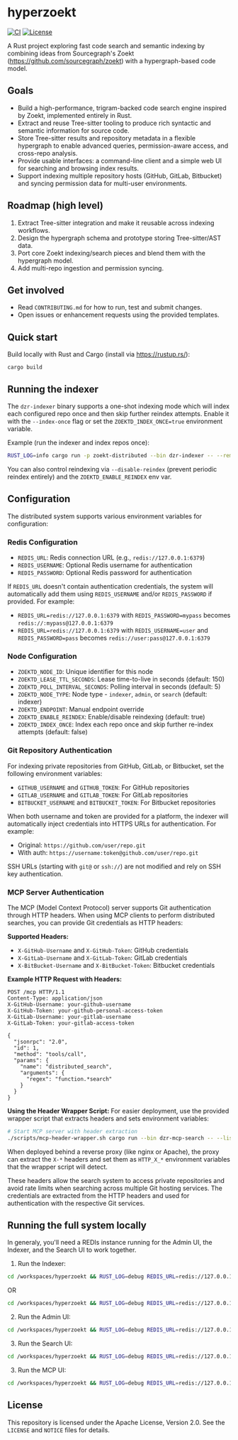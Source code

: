 # hyperzoekt

[![CI](https://github.com/dcieslak19973/hyperzoekt/actions/workflows/ci.yml/badge.svg)](https://github.com/dcieslak19973/hyperzoekt/actions)
[![License](https://img.shields.io/badge/license-Apache%202.0-blue.svg)](LICENSE)

A Rust project exploring fast code search and semantic indexing by combining ideas from Sourcegraph's Zoekt (https://github.com/sourcegraph/zoekt) with a hypergraph-based code model.

Goals
-----
- Build a high-performance, trigram-backed code search engine inspired by Zoekt, implemented entirely in Rust.
- Extract and reuse Tree-sitter tooling to produce rich syntactic and semantic information for source code.
- Store Tree-sitter results and repository metadata in a flexible hypergraph to enable advanced queries, permission-aware access, and cross-repo analysis.
- Provide usable interfaces: a command-line client and a simple web UI for searching and browsing index results.
- Support indexing multiple repository hosts (GitHub, GitLab, Bitbucket) and syncing permission data for multi-user environments.

Roadmap (high level)
--------------------
1. Extract Tree-sitter integration and make it reusable across indexing workflows.
2. Design the hypergraph schema and prototype storing Tree-sitter/AST data.
3. Port core Zoekt indexing/search pieces and blend them with the hypergraph model.
4. Add multi-repo ingestion and permission syncing.

Get involved
------------
- Read `CONTRIBUTING.md` for how to run, test and submit changes.
- Open issues or enhancement requests using the provided templates.

Quick start
-----------
Build locally with Rust and Cargo (install via https://rustup.rs/):

	cargo build

Running the indexer
-------------------
The `dzr-indexer` binary supports a one-shot indexing mode which will index each configured repo once and then skip further reindex attempts. Enable it with the `--index-once` flag or set the `ZOEKTD_INDEX_ONCE=true` environment variable.

Example (run the indexer and index repos once):

```bash
RUST_LOG=info cargo run -p zoekt-distributed --bin dzr-indexer -- --remote-url /path/to/repo --listen 127.0.0.1:3000 --index-once
```

You can also control reindexing via `--disable-reindex` (prevent periodic reindex entirely) and the `ZOEKTD_ENABLE_REINDEX` env var.

Configuration
-------------
The distributed system supports various environment variables for configuration:

### Redis Configuration
- `REDIS_URL`: Redis connection URL (e.g., `redis://127.0.0.1:6379`)
- `REDIS_USERNAME`: Optional Redis username for authentication
- `REDIS_PASSWORD`: Optional Redis password for authentication

If `REDIS_URL` doesn't contain authentication credentials, the system will automatically add them using `REDIS_USERNAME` and/or `REDIS_PASSWORD` if provided. For example:
- `REDIS_URL=redis://127.0.0.1:6379` with `REDIS_PASSWORD=mypass` becomes `redis://:mypass@127.0.0.1:6379`
- `REDIS_URL=redis://127.0.0.1:6379` with `REDIS_USERNAME=user` and `REDIS_PASSWORD=pass` becomes `redis://user:pass@127.0.0.1:6379`

### Node Configuration
- `ZOEKTD_NODE_ID`: Unique identifier for this node
- `ZOEKTD_LEASE_TTL_SECONDS`: Lease time-to-live in seconds (default: 150)
- `ZOEKTD_POLL_INTERVAL_SECONDS`: Polling interval in seconds (default: 5)
- `ZOEKTD_NODE_TYPE`: Node type - `indexer`, `admin`, or `search` (default: indexer)
- `ZOEKTD_ENDPOINT`: Manual endpoint override
- `ZOEKTD_ENABLE_REINDEX`: Enable/disable reindexing (default: true)
- `ZOEKTD_INDEX_ONCE`: Index each repo once and skip further re-index attempts (default: false)

### Git Repository Authentication
For indexing private repositories from GitHub, GitLab, or Bitbucket, set the following environment variables:

- `GITHUB_USERNAME` and `GITHUB_TOKEN`: For GitHub repositories
- `GITLAB_USERNAME` and `GITLAB_TOKEN`: For GitLab repositories  
- `BITBUCKET_USERNAME` and `BITBUCKET_TOKEN`: For Bitbucket repositories

When both username and token are provided for a platform, the indexer will automatically inject credentials into HTTPS URLs for authentication. For example:
- Original: `https://github.com/user/repo.git`
- With auth: `https://username:token@github.com/user/repo.git`

SSH URLs (starting with `git@` or `ssh://`) are not modified and rely on SSH key authentication.

### MCP Server Authentication
The MCP (Model Context Protocol) server supports Git authentication through HTTP headers. When using MCP clients to perform distributed searches, you can provide Git credentials as HTTP headers:

**Supported Headers:**
- `X-GitHub-Username` and `X-GitHub-Token`: GitHub credentials
- `X-GitLab-Username` and `X-GitLab-Token`: GitLab credentials  
- `X-BitBucket-Username` and `X-BitBucket-Token`: Bitbucket credentials

**Example HTTP Request with Headers:**
```http
POST /mcp HTTP/1.1
Content-Type: application/json
X-GitHub-Username: your-github-username
X-GitHub-Token: your-github-personal-access-token
X-GitLab-Username: your-gitlab-username
X-GitLab-Token: your-gitlab-access-token

{
  "jsonrpc": "2.0",
  "id": 1,
  "method": "tools/call",
  "params": {
    "name": "distributed_search",
    "arguments": {
      "regex": "function.*search"
    }
  }
}
```

**Using the Header Wrapper Script:**
For easier deployment, use the provided wrapper script that extracts headers and sets environment variables:

```bash
# Start MCP server with header extraction
./scripts/mcp-header-wrapper.sh cargo run --bin dzr-mcp-search -- --listen 127.0.0.1:8080
```

When deployed behind a reverse proxy (like nginx or Apache), the proxy can extract the `X-*` headers and set them as `HTTP_X_*` environment variables that the wrapper script will detect.

These headers allow the search system to access private repositories and avoid rate limits when searching across multiple Git hosting services. The credentials are extracted from the HTTP headers and used for authentication with the respective Git services.

Running the full system locally
-------------------

In generaly, you'll need a REDIs instance running for the Admin UI, the Indexer,
and the Search UI to work together.

1. Run the Indexer:
```bash
cd /workspaces/hyperzoekt && RUST_LOG=debug REDIS_URL=redis://127.0.0.1:7777 cargo run --bin dzr-indexer -- --listen 127.0.0.1:3001 --remote-url /workspaces/hyperzoekt --disable-reindex
```
OR
```bash
cd /workspaces/hyperzoekt && RUST_LOG=debug REDIS_URL=redis://127.0.0.1:7777 cargo run --bin dzr-indexer -- --listen 127.0.0.1:3002
```
2. Run the Admin UI:
```bash
cd /workspaces/hyperzoekt && RUST_LOG=debug REDIS_URL=redis://127.0.0.1:7777 ZOEKT_ADMIN_USERNAME=admin ZOEKT_ADMIN_PASSWORD=password cargo run --bin dzr-admin -- --bind 127.0.0.1:7878
```
3. Run the Search UI:
```bash
cd /workspaces/hyperzoekt && RUST_LOG=debug REDIS_URL=redis://127.0.0.1:7777 cargo run --bin dzr-http-search -- --listen 127.0.0.1:8080
```
3. Run the MCP UI:
```bash
cd /workspaces/hyperzoekt && RUST_LOG=debug REDIS_URL=redis://127.0.0.1:7777 cargo run --bin dzr-mcp-search -- --listen 127.0.0.1:8081
```

License
-------
This repository is licensed under the Apache License, Version 2.0. See the `LICENSE` and `NOTICE` files for details.

